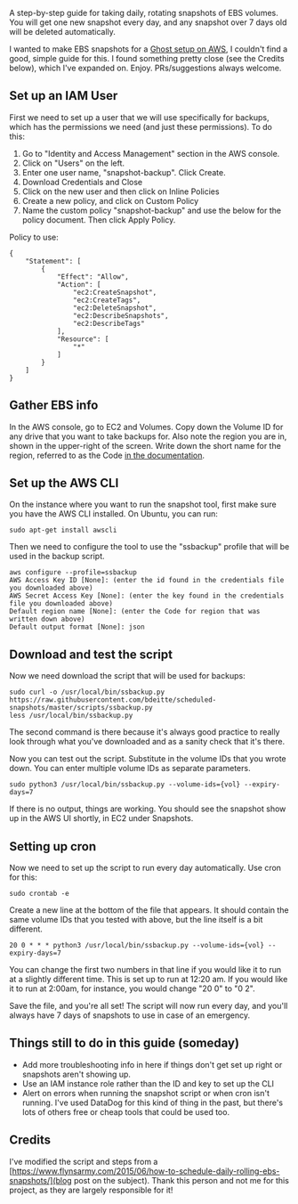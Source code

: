 A step-by-step guide for taking daily, rotating snapshots of EBS volumes.  You will get one new snapshot every day, and any snapshot over 7 days old will be deleted automatically.

I wanted to make EBS snapshots for a [Ghost setup on AWS](https://github.com/bdeitte/ghost-on-aws), I couldn't find a good, simple guide for this.  I found something pretty close (see the Credits below), which I've expanded on.  Enjoy.  PRs/suggestions always welcome.

## Set up an IAM User

First we need to set up a user that we will use specifically for backups, which has the permissions we need (and just these permissions).  To do this:

1. Go to "Identity and Access Management" section in the AWS console.
2. Click on "Users" on the left.
3. Enter one user name, "snapshot-backup".  Click Create.
4. Download Credentials and Close
5. Click on the new user and then click on Inline Policies
6. Create a new policy, and click on Custom Policy
7. Name the custom policy "snapshot-backup" and use the below for the policy document.  Then click Apply Policy.

Policy to use:
```
{
    "Statement": [
        {
            "Effect": "Allow",
            "Action": [
                "ec2:CreateSnapshot",
                "ec2:CreateTags",
                "ec2:DeleteSnapshot",
                "ec2:DescribeSnapshots",
                "ec2:DescribeTags"
            ],
            "Resource": [
                "*"
            ]
        }
    ]
}
```

## Gather EBS info

In the AWS console, go to EC2 and Volumes.  Copy down the Volume ID for any drive that you want to take backups for.  Also note the region you are in, shown in the upper-right of the screen.  Write down the short name for the region, referred to as the Code [in the documentation](http://docs.aws.amazon.com/AWSEC2/latest/UserGuide/using-regions-availability-zones.html).

## Set up the AWS CLI

On the instance where you want to run the snapshot tool, first make sure you have the AWS CLI installed.  On Ubuntu, you can run:
```
sudo apt-get install awscli
 ```
 
Then we need to configure the tool to use the "ssbackup" profile that will be used in the backup script.
```
aws configure --profile=ssbackup
AWS Access Key ID [None]: (enter the id found in the credentials file you downloaded above)
AWS Secret Access Key [None]: (enter the key found in the credentials file you downloaded above)
Default region name [None]: (enter the Code for region that was written down above)
Default output format [None]: json
```

## Download and test the script

Now we need download the script that will be used for backups:
```
sudo curl -o /usr/local/bin/ssbackup.py https://raw.githubusercontent.com/bdeitte/scheduled-snapshots/master/scripts/ssbackup.py
less /usr/local/bin/ssbackup.py
```
The second command is there because it's always good practice to really look through what you've downloaded and as a sanity check that it's there.

Now you can test out the script.  Substitute in the volume IDs that you wrote down.  You can enter multiple volume IDs as separate parameters.
```
sudo python3 /usr/local/bin/ssbackup.py --volume-ids={vol} --expiry-days=7
```
If there is no output, things are working.  You should see the snapshot show up in the AWS UI shortly, in EC2 under Snapshots.

## Setting up cron

Now we need to set up the script to run every day automatically.  Use cron for this:
```
sudo crontab -e
```
Create a new line at the bottom of the file that appears.  It should contain the same volume IDs that you tested with above, but the line itself is a bit different.
```
20 0 * * * python3 /usr/local/bin/ssbackup.py --volume-ids={vol} --expiry-days=7
```
You can change the first two numbers in that line if you would like it to run at a slightly different time.  This is set up to run at 12:20 am.  If you would like it to run at 2:00am, for instance, you would change "20 0" to "0 2".

Save the file, and you're all set!  The script will now run every day, and you'll always have 7 days of snapshots to use in case of an emergency.

## Things still to do in this guide (someday)

- Add more troubleshooting info in here if things don't get set up right or snapshots aren't showing up.
- Use an IAM instance role rather than the ID and key to set up the CLI
- Alert on errors when running the snapshot script or when cron isn't running.  I've used DataDog for this kind of thing in the past, but there's lots of others free or cheap tools that could be used too.

## Credits

I've modified the script and steps from a [https://www.flynsarmy.com/2015/06/how-to-schedule-daily-rolling-ebs-snapshots/](blog post on the subject).  Thank this person and not me for this project, as they are largely responsible for it!
